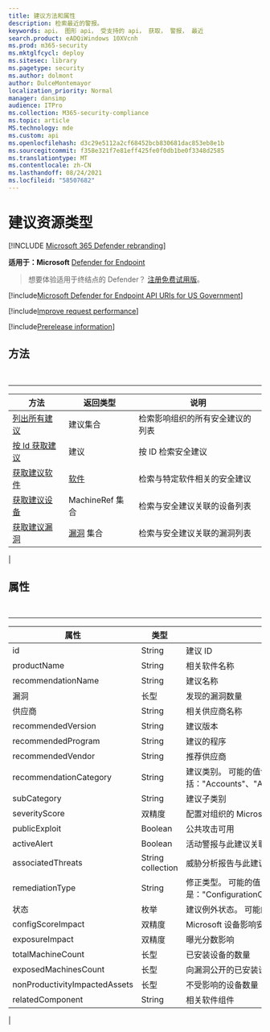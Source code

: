 ```yaml
---
title: 建议方法和属性
description: 检索最近的警报。
keywords: api， 图形 api， 受支持的 api， 获取， 警报， 最近
search.product: eADQiWindows 10XVcnh
ms.prod: m365-security
ms.mktglfcycl: deploy
ms.sitesec: library
ms.pagetype: security
ms.author: dolmont
author: DulceMontemayor
localization_priority: Normal
manager: dansimp
audience: ITPro
ms.collection: M365-security-compliance
ms.topic: article
MS.technology: mde
ms.custom: api
ms.openlocfilehash: d3c29e5112a2cf68452bcb830681dac853eb8e1b
ms.sourcegitcommit: f358e321f7e81eff425fe0f0db1be0f3348d2585
ms.translationtype: MT
ms.contentlocale: zh-CN
ms.lasthandoff: 08/24/2021
ms.locfileid: "58507682"
---
```

# <a name="recommendation-resource-type"></a>建议资源类型

[!INCLUDE [Microsoft 365 Defender rebranding](../../includes/microsoft-defender.md)]


**适用于：Microsoft** [Defender for Endpoint](https://go.microsoft.com/fwlink/?linkid=2154037)

> 想要体验适用于终结点的 Defender？ [注册免费试用版](https://signup.microsoft.com/create-account/signup?products=7f379fee-c4f9-4278-b0a1-e4c8c2fcdf7e&ru=https://aka.ms/MDEp2OpenTrial?ocid=docs-wdatp-exposedapis-abovefoldlink)。

[!include[Microsoft Defender for Endpoint API URIs for US Government](../../includes/microsoft-defender-api-usgov.md)]

[!include[Improve request performance](../../includes/improve-request-performance.md)]

[!include[Prerelease information](../../includes/prerelease.md)]

## <a name="methods"></a>方法

<br>

****

|方法|返回类型|说明|
|---|---|---|
|[列出所有建议](get-all-recommendations.md)|建议集合|检索影响组织的所有安全建议的列表|
|[按 Id 获取建议](get-recommendation-by-id.md)|建议|按 ID 检索安全建议|
|[获取建议软件](list-recommendation-software.md)|[软件](software.md)|检索与特定软件相关的安全建议|
|[获取建议设备](get-recommendation-machines.md)|MachineRef 集合|检索与安全建议关联的设备列表|
|[获取建议漏洞](get-recommendation-vulnerabilities.md)|[漏洞](vulnerability.md) 集合|检索与安全建议关联的漏洞列表|
|

## <a name="properties"></a>属性

<br>

****

|属性|类型|说明|
|---|---|---|
|id|String|建议 ID|
|productName|String|相关软件名称|
|recommendationName|String|建议名称|
|漏洞|长型|发现的漏洞数量|
|供应商|String|相关供应商名称|
|recommendedVersion|String|建议版本|
|recommendedProgram|String|建议的程序|
|recommendedVendor|String|推荐供应商|
|recommendationCategory|String|建议类别。 可能的值包括："Accounts"、"Application"、"Network"、"OS"、"SecurityControls"|
|subCategory|String|建议子类别|
|severityScore|双精度|配置对组织的 Microsoft 设备安全分数的潜在影响 (1-10) |
|publicExploit|Boolean|公共攻击可用|
|activeAlert|Boolean|活动警报与此建议关联|
|associatedThreats|String collection|威胁分析报告与此建议关联|
|remediationType|String|修正类型。 可能的值是："ConfigurationChange"、"Update"、"Upgrade"、"Uninstall"|
|状态|枚举|建议例外状态。 可能的值是："Active"和"Exception"|
|configScoreImpact|双精度|Microsoft 设备影响安全分数|
|exposureImpact|双精度|曝光分数影响|
|totalMachineCount|长型|已安装设备的数量|
|exposedMachinesCount|长型|向漏洞公开的已安装设备的数量|
|nonProductivityImpactedAssets|长型|不受影响的设备数量|
|relatedComponent|String|相关软件组件|
|
